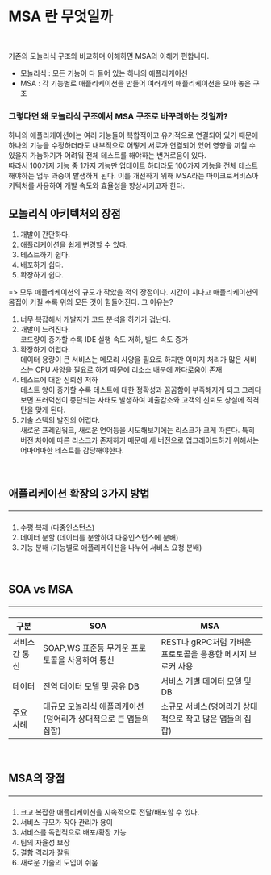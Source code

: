 # MSA 란 무엇일까
<br>

기존의 모놀리식 구조와 비교하며 이해하면 MSA의 이해가 편합니다.
- 모놀리식 : 모든 기능이 다 들어 있는 하나의 애플리케이션
- MSA : 각 기능별로 애플리케이션을 만들어 여러개의 애플리케이션을 모아 놓은 구조

### 그렇다면 왜 모놀리식 구조에서 MSA 구조로 바꾸려하는 것일까?

하나의 애플리케이션에는 여러 기능들이 복합적이고 유기적으로 연결되어 있기 때문에 하나의 기능을 수정하더라도 내부적으로 어떻게 서로가 연결되어 있어 영향을 끼칠 수 있을지 가늠하기가 어려워 전체 테스트를 해야하는 번거로움이 있다. <br>
 따라서 100가지 기능 중 1가지 기능만 업데이트 하더라도 100가지 기능을 전체 테스트 해야하는 업무 과중이 발생하게 된다. 이를 개선하기 위해 MSA라는 마이크로서비스아키텍처를 사용하여 개발 속도와 효율성을 향상시키고자 한다.

 ## 모놀리식 아키텍처의 장점
 1. 개발이 간단하다.
 2. 애플리케이션을 쉽게 변경할 수 있다.
 3. 테스트하기 쉽다.
 4. 배포하기 쉽다.
 5. 확장하기 쉽다.

=> 모두 애플리케이션의 규모가 작았을 적의 장점이다.
시간이 지나고 애플리케이션의 몸집이 커질 수록 위의 모든 것이 힘들어진다.
그 이유는?<br>
1. 너무 복잡해서 개발자가 코드 분석을 하기가 겁난다.
2. 개발이 느려진다.<br>코드량이 증가할 수록 IDE 실행 속도 저하, 빌드 속도 증가
3. 확장하기 어렵다. <br>데이터 용량이 큰 서비스는 메모리 사양을 필요로 하지만 이미지 처리가 많은 서비스는 CPU 사양을 필요로 하기 때문에 리소스 배분에 까다로움이 존재
4. 테스트에 대한 신뢰성 저하 
<br> 테스트 양이 증가할 수록 테스트에 대한 정확성과 꼼꼼함이 부족해지게 되고 그러다 보면 프러덕션이 중단되는 사태도 발생하여 매출감소와 고객의 신뢰도 상실에 직격탄을 맞게 된다.
5. 기술 스택의 발전의 어렵다.
<br> 새로운 프레임워크, 새로운 언어등을 시도해보기에는 리스크가 크게 따른다. 특히 버전 차이에 따른 리스크가 존재하기 때문에 새 버전으로 업그레이드하기 위해서는 어마어마한 테스트를 감당해야한다.


<br>

## 애플리케이션 확장의 3가지 방법 <hr>
1. 수평 복제 (다중인스턴스)
2. 데이터 분할  (데이터를 분할하여 다중인스턴스에 분배)
3. 기능 분해 (기능별로 애플리케이션을 나누어 서비스 요청 분배)

<br>

## SOA vs MSA <hr>
|구분|SOA|MSA|
|----|-----|-------|
|서비스간 통신| SOAP,WS 표준등 무거운 프로토콜을 사용하여 통신|REST나 gRPC처럼 가벼운 프로토콜을 응용한 메시지 브로커 사용|
|데이터|전역 데이터 모델 및 공유 DB| 서비스 개별 데이터 모델 및 DB|
|주요 사례|대규모 모놀리식 애플리케이션(덩어리가 상대적으로 큰 앱들의 집합)|소규모 서비스(덩어리가 상대적으로 작고 많은 앱들의 집합)


<br>

## MSA의 장점 <hr>
1. 크고 복잡한 애플리케이션을 지속적으로 전달/배포할 수 있다.
2. 서비스 규모가 작아 관리가 용이
3. 서비스를 독립적으로 배포/확장 가능
4. 팀의 자율성 보장
5. 결함 격리가 잘됨
6. 새로운 기술의 도입이 쉬움

